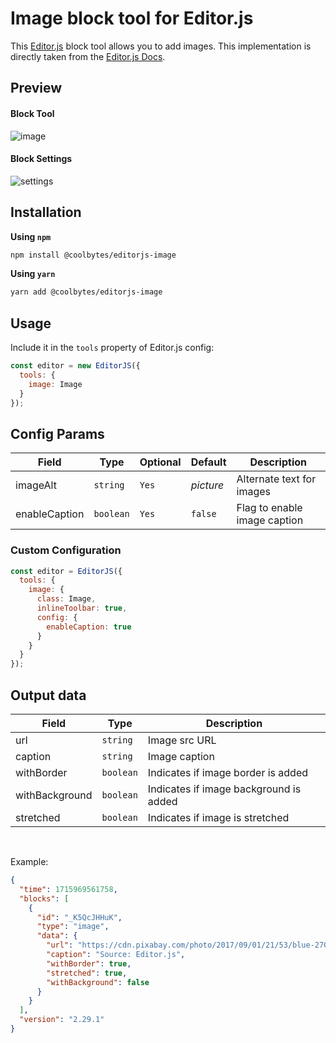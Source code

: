 # Image block tool for Editor.js

This [Editor.js](https://editorjs.io/) block tool allows you to add images. This implementation is directly taken from the [Editor.js Docs](https://editorjs.io/creating-a-block-tool/).

## Preview

#### Block Tool
![image](https://api.coolbytes.in/media/handle/view/image/314/)

#### Block Settings
![settings](https://api.coolbytes.in/media/handle/view/image/315/)

## Installation

**Using `npm`**

```sh
npm install @coolbytes/editorjs-image
```

**Using `yarn`**

```sh
yarn add @coolbytes/editorjs-image
```

## Usage

Include it in the `tools` property of Editor.js config:

```js
const editor = new EditorJS({
  tools: {
    image: Image
  }
});
```

## Config Params

|Field|Type|Optional|Default|Description|
|---|---|---|---|---|
|imageAlt|`string`|`Yes`|_picture_|Alternate text for images|
|enableCaption|`boolean`|`Yes`|`false`|Flag to enable image caption|


### Custom Configuration

```js
const editor = EditorJS({
  tools: {
    image: {
      class: Image,
      inlineToolbar: true,
      config: {
        enableCaption: true
      }
    }
  }
});
```

## Output data

|Field|Type|Description|
|---|---|---|
|url|`string`|Image src URL|
|caption|`string`|Image caption|
|withBorder|`boolean`|Indicates if image border is added|
|withBackground|`boolean`|Indicates if image background is added|
|stretched|`boolean`|Indicates if image is stretched|

&nbsp;

Example:

```json
{
  "time": 1715969561758,
  "blocks": [
    {
      "id": "_K5QcJHHuK",
      "type": "image",
      "data": {
        "url": "https://cdn.pixabay.com/photo/2017/09/01/21/53/blue-2705642_1280.jpg",
        "caption": "Source: Editor.js",
        "withBorder": true,
        "stretched": true,
        "withBackground": false
      }
    }
  ],
  "version": "2.29.1"
}
```